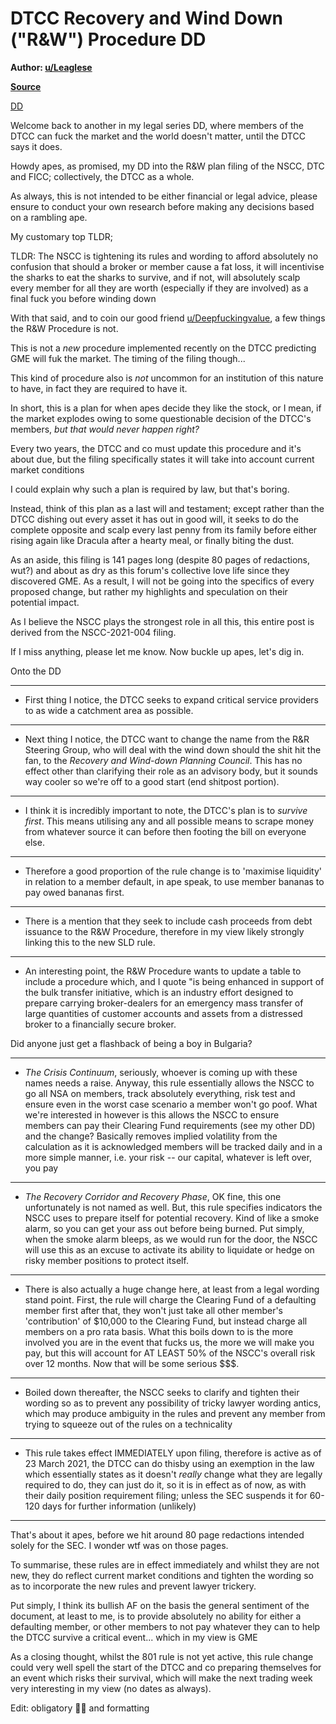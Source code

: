 DTCC Recovery and Wind Down ("R&W") Procedure DD
================================================

**Author: [u/Leaglese](https://www.reddit.com/user/Leaglese/)**

**[Source](https://www.reddit.com/r/GME/comments/mdc40j/dtcc_recovery_and_wind_down_rw_procedure_dd/)**

[DD](https://www.reddit.com/r/GME/search?q=flair_name%3A%22DD%22&restrict_sr=1)

Welcome back to another in my legal series DD, where members of the DTCC can fuck the market and the world doesn't matter, until the DTCC says it does.

Howdy apes, as promised, my DD into the R&W plan filing of the NSCC, DTC and FICC; collectively, the DTCC as a whole.

As always, this is not intended to be either financial or legal advice, please ensure to conduct your own research before making any decisions based on a rambling ape.

My customary top TLDR;

TLDR: The NSCC is tightening its rules and wording to afford absolutely no confusion that should a broker or member cause a fat loss, it will incentivise the sharks to eat the sharks to survive, and if not, will absolutely scalp every member for all they are worth (especially if they are involved) as a final fuck you before winding down

With that said, and to coin our good friend [u/Deepfuckingvalue](https://www.reddit.com/u/Deepfuckingvalue/), a few things the R&W Procedure is not.

This is not a *new* procedure implemented recently on the DTCC predicting GME will fuk the market. The timing of the filing though...

This kind of procedure also is *not* uncommon for an institution of this nature to have, in fact they are required to have it.

In short, this is a plan for when apes decide they like the stock, or I mean, if the market explodes owing to some questionable decision of the DTCC's members, *but that would never happen right?*

Every two years, the DTCC and co must update this procedure and it's about due, but the filing specifically states it will take into account current market conditions

I could explain why such a plan is required by law, but that's boring.

Instead, think of this plan as a last will and testament; except rather than the DTCC dishing out every asset it has out in good will, it seeks to do the complete opposite and scalp every last penny from its family before either rising again like Dracula after a hearty meal, or finally biting the dust.

As an aside, this filing is 141 pages long (despite 80 pages of redactions, wut?) and about as dry as this forum's collective love life since they discovered GME. As a result, I will not be going into the specifics of every proposed change, but rather my highlights and speculation on their potential impact.

As I believe the NSCC plays the strongest role in all this, this entire post is derived from the NSCC-2021-004 filing.

If I miss anything, please let me know. Now buckle up apes, let's dig in.

Onto the DD

* * * * *

-   First thing I notice, the DTCC seeks to expand critical service providers to as wide a catchment area as possible.

* * * * *

-   Next thing I notice, the DTCC want to change the name from the R&R Steering Group, who will deal with the wind down should the shit hit the fan, to the *Recovery and Wind-down Planning Council*. This has no effect other than clarifying their role as an advisory body, but it sounds way cooler so we're off to a good start (end shitpost portion).

* * * * *

-   I think it is incredibly important to note, the DTCC's plan is to *survive first*. This means utilising any and all possible means to scrape money from whatever source it can before then footing the bill on everyone else.

* * * * *

-   Therefore a good proportion of the rule change is to 'maximise liquidity' in relation to a member default, in ape speak, to use member bananas to pay owed bananas first.

* * * * *

-   There is a mention that they seek to include cash proceeds from debt issuance to the R&W Procedure, therefore in my view likely strongly linking this to the new SLD rule.

* * * * *

-   An interesting point, the R&W Procedure wants to update a table to include a procedure which, and I quote "is being enhanced in support of the bulk transfer initiative, which is an industry effort designed to prepare carrying broker-dealers for an emergency mass transfer of large quantities of customer accounts and assets from a distressed broker to a financially secure broker.

Did anyone just get a flashback of being a boy in Bulgaria?

* * * * *

-   *The Crisis Continuum*, seriously, whoever is coming up with these names needs a raise. Anyway, this rule essentially allows the NSCC to go all NSA on members, track absolutely everything, risk test and ensure even in the worst case scenario a member won't go poof. What we're interested in however is this allows the NSCC to ensure members can pay their Clearing Fund requirements (see my other DD) and the change? Basically removes implied volatility from the calculation as it is acknowledged members will be tracked daily and in a more simple manner, i.e. your risk -- our capital, whatever is left over, you pay

* * * * *

-   *The Recovery Corridor and Recovery Phase*, OK fine, this one unfortunately is not named as well. But, this rule specifies indicators the NSCC uses to prepare itself for potential recovery. Kind of like a smoke alarm, so you can get your ass out before being burned. Put simply, when the smoke alarm bleeps, as we would run for the door, the NSCC will use this as an excuse to activate its ability to liquidate or hedge on risky member positions to protect itself.

* * * * *

-   There is also actually a huge change here, at least from a legal wording stand point. First, the rule will charge the Clearing Fund of a defaulting member first after that, they won't just take all other member's 'contribution' of $10,000 to the Clearing Fund, but instead charge all members on a pro rata basis. What this boils down to is the more involved you are in the event that fucks us, the more we will make you pay, but this will account for AT LEAST 50% of the NSCC's overall risk over 12 months. Now that will be some serious $$$.

* * * * *

-   Boiled down thereafter, the NSCC seeks to clarify and tighten their wording so as to prevent any possibility of tricky lawyer wording antics, which may produce ambiguity in the rules and prevent any member from trying to squeeze out of the rules on a technicality

* * * * *

-   This rule takes effect IMMEDIATELY upon filing, therefore is active as of 23 March 2021, the DTCC can do thisby using an exemption in the law which essentially states as it doesn't *really* change what they are legally required to do, they can just do it, so it is in effect as of now, as with their daily position requirement filing; unless the SEC suspends it for 60-120 days for further information (unlikely)

* * * * *

That's about it apes, before we hit around 80 page redactions intended solely for the SEC. I wonder wtf was on those pages.

To summarise, these rules are in effect immediately and whilst they are not new, they do reflect current market conditions and tighten the wording so as to incorporate the new rules and prevent lawyer trickery.

Put simply, I think its bullish AF on the basis the general sentiment of the document, at least to me, is to provide absolutely no ability for either a defaulting member, or other members to not pay whatever they can to help the DTCC survive a critical event... which in my view is GME

As a closing thought, whilst the 801 rule is not yet active, this rule change could very well spell the start of the DTCC and co preparing themselves for an event which risks their survival, which will make the next trading week very interesting in my view (no dates as always).

Edit: obligatory 🚀🦍 and formatting
